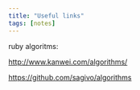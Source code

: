 ```yaml
---
title: "Useful links"
tags: [notes]
---
```


ruby algoritms:

http://www.kanwei.com/algorithms/

https://github.com/sagivo/algorithms
